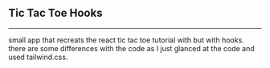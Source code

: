 ## Tic Tac Toe Hooks

---
small app that recreats the react tic tac toe tutorial with but with hooks.  
there are some differences with the code as I just glanced at the code and used tailwind.css.